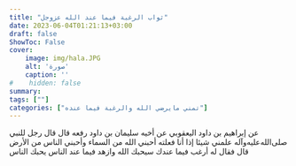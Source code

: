 ```yaml
---
title: "ثواب الرغبة فيما عند الله عزوجل"
date: 2023-06-04T01:21:13+03:00
draft: false
ShowToc: False
cover:
    image: img/hala.JPG
    alt: 'صورة'
    caption: ''
#    hidden: false
summary: 
tags: [""]
categories: ["تمني مايرضي الله والرغبة فيما عنده"]
---
```

عن إبراهيم بن داود اليعقوبي عن
أخيه سليمان بن داود رفعه قال قال رجل للنبي صلى‌الله‌عليه‌وآله علمني شيئا إذا
أنا فعلته أحبني الله من السماء وأحبني الناس من الأرض قال فقال له
أرغب فيما عندك سيحبك الله وازهد فيما عند الناس يحبك الناس



